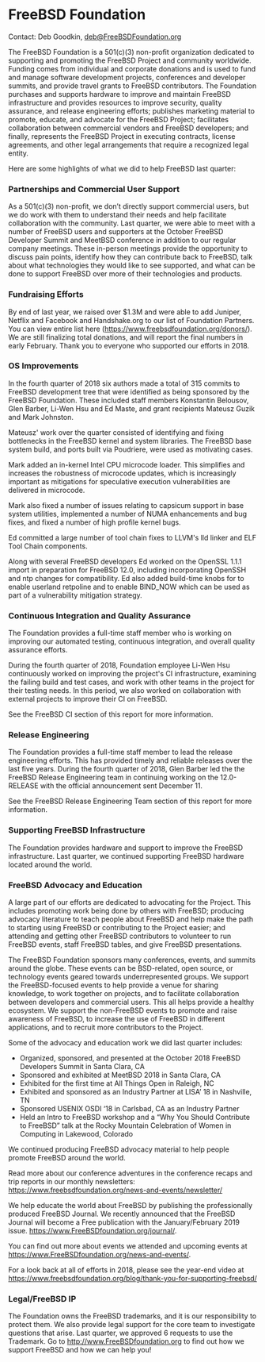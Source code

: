 
# FreeBSD Foundation #
Contact: Deb Goodkin, <deb@FreeBSDFoundation.org>

The FreeBSD Foundation is a 501(c)(3) non-profit organization dedicated to supporting and promoting the FreeBSD Project and community worldwide. Funding comes from individual and corporate donations and is used to fund and manage software development projects, conferences and developer summits, and provide travel grants to FreeBSD contributors. The Foundation purchases and supports hardware to improve and maintain FreeBSD infrastructure and provides resources to improve security, quality assurance, and release engineering efforts; publishes marketing material to promote, educate, and advocate for the FreeBSD Project; facilitates collaboration between commercial vendors and FreeBSD developers; and finally, represents the FreeBSD Project in executing contracts, license agreements, and other legal arrangements that require a recognized legal entity.

Here are some highlights of what we did to help FreeBSD last quarter:

### Partnerships and Commercial User Support ###
As a 501(c)(3) non-profit, we don’t directly support commercial users, but we do work with them to understand their needs and help facilitate collaboration with the community. Last quarter, we were able to meet with a number of FreeBSD users and supporters at the October FreeBSD Developer Summit and MeetBSD conference in addition to our regular company meetings.  These in-person meetings provide the opportunity to discuss pain points, identify how they can contribute back to FreeBSD, talk about what technologies they would like to see supported, and what can be done to support FreeBSD over more of their technologies and products.

### Fundraising Efforts ###
By end of last year, we raised over $1.3M and were able to add Juniper, Netflix and Facebook and Handshake.org to our list of Foundation Partners. You can view entire list here (https://www.freebsdfoundation.org/donors/). We are still finalizing total donations, and will report the final numbers in early February. Thank you to everyone who supported our efforts in 2018. 

### OS Improvements ###
In the fourth quarter of 2018 six authors made a total of 315 commits to FreeBSD development tree that were identified as being sponsored by the FreeBSD Foundation. These included staff members Konstantin Belousov, Glen Barber, Li-Wen Hsu and Ed Maste, and grant recipients Mateusz Guzik and Mark Johnston.

Mateusz' work over the quarter consisted of identifying and fixing bottlenecks in the FreeBSD kernel and system libraries. The FreeBSD base system build, and ports built via Poudriere, were used as motivating cases.

Mark added an in-kernel Intel CPU microcode loader. This simplifies and increases the robustness of microcode updates, which is increasingly important as mitigations for speculative execution vulnerabilities are delivered in microcode.

Mark also fixed a number of issues relating to capsicum support in base system utilities, implemented a number of NUMA enhancements and bug fixes, and fixed a number of high profile kernel bugs.

Ed committed a large number of tool chain fixes to LLVM's lld linker and ELF Tool Chain components.

Along with several FreeBSD developers Ed worked on the OpenSSL 1.1.1 import in preparation for FreeBSD 12.0, including incorporating OpenSSH and ntp changes for compatibility. Ed also added build-time knobs for to enable userland retpoline and to enable BIND_NOW which
can be used as part of a vulnerability mitigation strategy.

### Continuous Integration and Quality Assurance ###
The Foundation provides a full-time staff member who is working on improving our automated testing, continuous integration, and overall quality assurance efforts.

During the fourth quarter of 2018, Foundation employee Li-Wen Hsu continuously worked on improving the project's CI infrastructure, examining the failing build and test cases, and work with other teams in the project for their testing needs. In this period, we also worked on collaboration with external projects to improve their CI on FreeBSD.

See the FreeBSD CI section of this report for more information.

### Release Engineering ###
The Foundation provides a full-time staff member to lead the release engineering efforts. This has provided timely and reliable releases over the last five years. During the fourth quarter of 2018, Glen Barber led the the FreeBSD Release Engineering team in continuing working on the 12.0-RELEASE with the official announcement sent December 11.

See the FreeBSD Release Engineering Team section of this report for more
information.

### Supporting FreeBSD Infrastructure ### 
The Foundation provides hardware and support to improve the FreeBSD infrastructure. Last quarter, we continued supporting FreeBSD hardware located around the world.

### FreeBSD Advocacy and Education ###
A large part of our efforts are dedicated to advocating for the Project. This includes promoting work being done by others with FreeBSD; producing advocacy literature to teach people about FreeBSD and help make the path to starting using FreeBSD or contributing to the Project easier; and attending and getting other FreeBSD contributors to volunteer to run FreeBSD events, staff FreeBSD tables, and give FreeBSD presentations.

The FreeBSD Foundation sponsors many conferences, events, and summits around the globe. These events can be BSD-related, open source, or technology events geared towards underrepresented groups. We support the FreeBSD-focused events to help provide a venue for sharing knowledge, to work together on projects, and to facilitate collaboration between developers and commercial users. This all helps provide a healthy ecosystem. We support the non-FreeBSD events to promote and raise awareness of FreeBSD, to increase the use of FreeBSD in different applications, and to recruit more contributors to the Project.

Some of the advocacy and education work we did last quarter includes:
* Organized, sponsored, and presented at the October 2018 FreeBSD Developers Summit in Santa Clara, CA
* Sponsored and exhibited at MeetBSD 2018 in Santa Clara, CA
* Exhibited for the first time at All Things Open in Raleigh, NC
* Exhibited  and sponsored as an Industry Partner at LISA’ 18 in Nashville, TN
* Sponsored USENIX OSDI ‘18 in Carlsbad, CA as an Industry Partner
* Held an Intro to FreeBSD workshop and a “Why You Should Contribute to FreeBSD” talk at the Rocky Mountain Celebration of Women in Computing in Lakewood, Colorado

We continued producing FreeBSD advocacy material to help people promote FreeBSD around the world. 

Read more about our conference adventures in the conference recaps and trip reports in our monthly newsletters: https://www.freebsdfoundation.org/news-and-events/newsletter/

We help educate the world about FreeBSD by publishing the professionally produced FreeBSD Journal. We recently announced that the FreeBSD Journal will become a Free publication with the January/February 2019 issue. https://www.FreeBSDfoundation.org/journal/.

You can find out more about events we attended and upcoming events at https://www.FreeBSDfoundation.org/news-and-events/.

For a look back at all of efforts in 2018, please see the year-end video at https://www.freebsdfoundation.org/blog/thank-you-for-supporting-freebsd/

### Legal/FreeBSD IP ###
The Foundation owns the FreeBSD trademarks, and it is our responsibility to protect them. We also provide legal support for the core team to investigate questions that arise. Last quarter, we approved 6 requests to use the Trademark. 
Go to http://www.FreeBSDfoundation.org to find out how we support FreeBSD and how we can help you!
